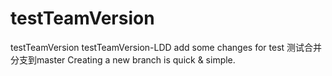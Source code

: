 # testTeamVersion
testTeamVersion
testTeamVersion-LDD
add some changes for test 
测试合并分支到master
Creating a new branch is quick & simple.
